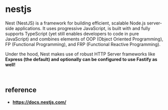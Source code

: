 # nestjs
Nest (NestJS) is a framework for building efficient, scalable Node.js server-side applications. 
It uses progressive JavaScript, is built with and fully supports TypeScript (yet still enables developers to code in pure JavaScript) 
and combines elements of OOP (Object Oriented Programming), FP (Functional Programming), and FRP (Functional Reactive Programming).

Under the hood, Nest makes use of robust HTTP Server frameworks like <strong>Express<strong> (the default) 
and optionally can be configured to use <strong>Fastify<strong> as well!

<br>

## reference
- https://docs.nestjs.com/
